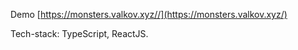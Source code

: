 Demo [https://monsters.valkov.xyz//](https://monsters.valkov.xyz/)

Tech-stack: TypeScript, ReactJS.

